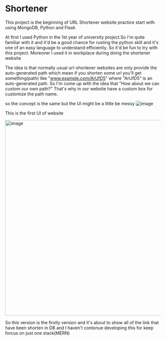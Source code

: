 # Shortener
This project is the beginning of URL Shortener website practice start with using MongoDB, Python and Flask

At first I used Python in the 1st year of university project.So I'm quite familiar with it and it'd be a good chance for rusting 
the python skill and it's one of an easy language to understand efficiently. So it'd be fun to try with this project.
Moreover I used it in workplace during doing the shortener website

The idea is that normally usual url-shortener websites are only provide the auto-generated path 
which mean if you shorten some url you'll get something(path) like "www.example.com/ArUfD5" where "ArUfD5" is an auto-generated path.
So I'm come up with the idea that "How about we can custom our own path?" That's why in our website have a custom box for customize
the path name.

so the concept is the same but the UI might be a little be messy
![image](https://github.com/Pateezai/Shortener/assets/63127601/3867568a-ccf0-4afc-bf02-66d95b27c18a)



This is the first UI of website 

<img width="633" alt="image" src="https://github.com/Pateezai/short-url-python/assets/63127601/35824b8e-943d-4ac8-a913-52880637d423">

So this version is the firstly version and it's about to show all of the link that have been shorten in DB and I haven't contonue
developing this for keep forcus on just one stack(MERN)

